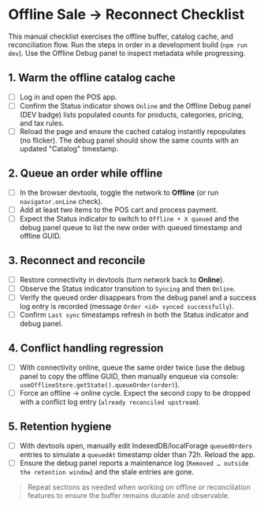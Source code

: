 # Offline Sale → Reconnect Checklist

This manual checklist exercises the offline buffer, catalog cache, and reconciliation flow.
Run the steps in order in a development build (`npm run dev`). Use the Offline Debug panel to
inspect metadata while progressing.

## 1. Warm the offline catalog cache

- [ ] Log in and open the POS app.
- [ ] Confirm the Status indicator shows `Online` and the Offline Debug panel (DEV badge) lists
      populated counts for products, categories, pricing, and tax rules.
- [ ] Reload the page and ensure the cached catalog instantly repopulates (no flicker). The
      debug panel should show the same counts with an updated "Catalog" timestamp.

## 2. Queue an order while offline

- [ ] In the browser devtools, toggle the network to **Offline** (or run `navigator.onLine` check).
- [ ] Add at least two items to the POS cart and process payment.
- [ ] Expect the Status indicator to switch to `Offline • X queued` and the debug panel queue to
      list the new order with queued timestamp and offline GUID.

## 3. Reconnect and reconcile

- [ ] Restore connectivity in devtools (turn network back to **Online**).
- [ ] Observe the Status indicator transition to `Syncing` and then `Online`.
- [ ] Verify the queued order disappears from the debug panel and a success log entry is recorded
      (message `Order <id> synced successfully`).
- [ ] Confirm `Last sync` timestamps refresh in both the Status indicator and debug panel.

## 4. Conflict handling regression

- [ ] With connectivity online, queue the same order twice (use the debug panel to copy the
      offline GUID, then manually enqueue via console: `useOfflineStore.getState().queueOrder(order)`).
- [ ] Force an offline → online cycle. Expect the second copy to be dropped with a conflict log
      entry (`already reconciled upstream`).

## 5. Retention hygiene

- [ ] With devtools open, manually edit IndexedDB/localForage `queuedOrders` entries to simulate a
      `queuedAt` timestamp older than 72h. Reload the app.
- [ ] Ensure the debug panel reports a maintenance log (`Removed … outside the retention window`)
      and the stale entries are gone.

> Repeat sections as needed when working on offline or reconciliation features to ensure the buffer
> remains durable and observable.

